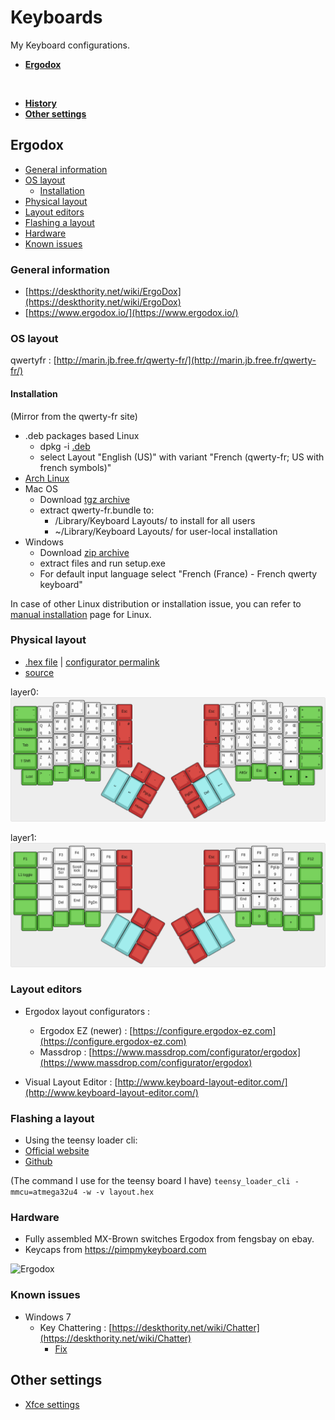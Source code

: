 # Keyboards
My Keyboard configurations.


- **[Ergodox](#ergodox)**
<br/>

- **[History](./HISTORY.md)**
- **[Other settings](#other-settings)**


## Ergodox

- [General information](#ergodox-general-information)
- [OS layout](#ergodox-os-layout)
  - [Installation](#ergodox-os-layout-installation)
- [Physical layout](#ergodox-physical-layout)
- [Layout editors](#ergodox-layout-editors)
- [Flashing a layout](#ergodox-flashing-a-layout)
- [Hardware](#ergodox-hardware)
- [Known issues](#ergodox-known-issues)

<a id="ergodox-general-information"></a>
### General information
- [https://deskthority.net/wiki/ErgoDox](https://deskthority.net/wiki/ErgoDox)
- [https://www.ergodox.io/](https://www.ergodox.io/)

<a id="ergodox-os-layout"></a>
### OS layout

qwertyfr : [http://marin.jb.free.fr/qwerty-fr/](http://marin.jb.free.fr/qwerty-fr/)

<a id="ergodox-os-layout-installation"></a>
#### Installation

(Mirror from the qwerty-fr site)

- .deb packages based Linux
    - dpkg -i [.deb](./static/xkb-qwerty-fr_0.5_all.deb)
    - select Layout "English (US)" with variant "French (qwerty-fr; US with french symbols)"
- [Arch Linux](https://aur.archlinux.org/packages/xkb-qwerty-fr/)
- Mac OS
    - Download [tgz archive](./static/qwerty-fr_mac.tgz)
    - extract qwerty-fr.bundle to:
        - /Library/Keyboard Layouts/ to install for all users
        - ~/Library/Keyboard Layouts/ for user-local installation
- Windows
    - Download [zip archive](./static/win-qwerty-fr.zip)
    - extract files and run setup.exe
    - For default input language select "French (France) - French qwerty keyboard"

In case of other Linux distribution or installation issue, you can refer to [manual installation](http://marin.jb.free.fr/qwerty-fr/manual/) page for Linux.

<a id="ergodox-physical-layout"></a>
### Physical layout
- [.hex file](./layout_2019.03.25.hex) | [configurator permalink](https://configure.ergodox-ez.com/layouts/Gzwa)
- [source](./layout_2019.03.25)

layer0:
![layer0](./static/layer0.png "layer0")

layer1:
![layer1](./static/layer1.png "layer1")



<a id="ergodox-layout-editors"></a>
### Layout editors
- Ergodox layout configurators :
  - Ergodox EZ (newer) : [https://configure.ergodox-ez.com](https://configure.ergodox-ez.com)
  - Massdrop : [https://www.massdrop.com/configurator/ergodox](https://www.massdrop.com/configurator/ergodox)

- Visual Layout Editor : [http://www.keyboard-layout-editor.com/](http://www.keyboard-layout-editor.com/)

<a id="ergodox-flashing-a-layout"></a>
### Flashing a layout
- Using the teensy loader cli:
 - [Official website](https://www.pjrc.com/teensy/loader_cli.html)
 - [Github](https://github.com/PaulStoffregen/teensy_loader_cli)

(The command I use for the teensy board I have)
```teensy_loader_cli -mmcu=atmega32u4 -w -v layout.hex```

<a id="ergodox-hardware"></a>
### Hardware
- Fully assembled MX-Brown switches Ergodox from fengsbay on ebay.
- Keycaps from https://pimpmykeyboard.com


![Ergodox](./static/ergodox.jpg "Ergodox")

<a id="ergodox-known-issues"></a>
### Known issues
- Windows 7
  - Key Chattering : [https://deskthority.net/wiki/Chatter](https://deskthority.net/wiki/Chatter)
    - [Fix](./issues/win7_key_chattering)

## Other settings
- [Xfce settings](./static/Xfce_settings.png)